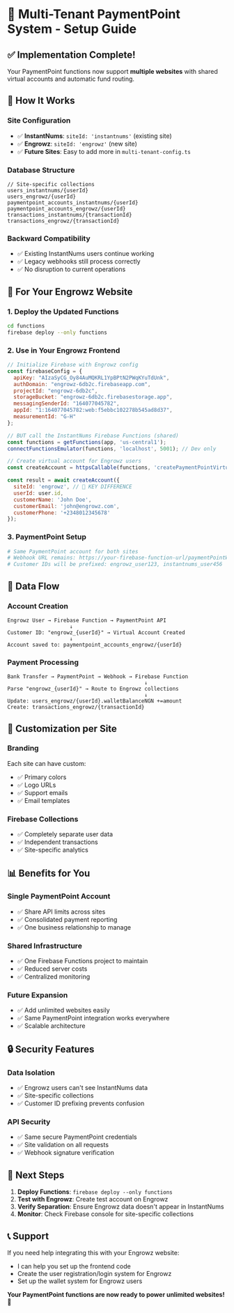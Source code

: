 # 🏢 Multi-Tenant PaymentPoint System - Setup Guide

## ✅ Implementation Complete!

Your PaymentPoint functions now support **multiple websites** with shared virtual accounts and automatic fund routing.

## 🎯 How It Works

### **Site Configuration**
- ✅ **InstantNums**: `siteId: 'instantnums'` (existing site)
- ✅ **Engrowz**: `siteId: 'engrowz'` (new site)
- ✅ **Future Sites**: Easy to add more in `multi-tenant-config.ts`

### **Database Structure**
```
// Site-specific collections
users_instantnums/{userId}
users_engrowz/{userId}
paymentpoint_accounts_instantnums/{userId}  
paymentpoint_accounts_engrowz/{userId}
transactions_instantnums/{transactionId}
transactions_engrowz/{transactionId}
```

### **Backward Compatibility**
- ✅ Existing InstantNums users continue working
- ✅ Legacy webhooks still process correctly
- ✅ No disruption to current operations

## 🚀 For Your Engrowz Website

### **1. Deploy the Updated Functions**
```bash
cd functions
firebase deploy --only functions
```

### **2. Use in Your Engrowz Frontend**
```javascript
// Initialize Firebase with Engrowz config
const firebaseConfig = {
  apiKey: "AIzaSyCG_Oy84AuMQKRL1YpBPtN2PWqKYuTdUnk",
  authDomain: "engrowz-6db2c.firebaseapp.com", 
  projectId: "engrowz-6db2c",
  storageBucket: "engrowz-6db2c.firebasestorage.app",
  messagingSenderId: "164077045782",
  appId: "1:164077045782:web:f5ebbc102278b545ad8d37",
  measurementId: "G-H"
};

// BUT call the InstantNums Firebase Functions (shared)
const functions = getFunctions(app, 'us-central1');
connectFunctionsEmulator(functions, 'localhost', 5001); // Dev only

// Create virtual account for Engrowz users
const createAccount = httpsCallable(functions, 'createPaymentPointVirtualAccount');

const result = await createAccount({
  siteId: 'engrowz', // 🔑 KEY DIFFERENCE
  userId: user.id,
  customerName: 'John Doe',
  customerEmail: 'john@engrowz.com',
  customerPhone: '+2348012345678'
});
```

### **3. PaymentPoint Setup**
```bash
# Same PaymentPoint account for both sites
# Webhook URL remains: https://your-firebase-function-url/paymentPointWebhook
# Customer IDs will be prefixed: engrowz_user123, instantnums_user456
```

## 🔄 Data Flow

### **Account Creation**
```
Engrowz User → Firebase Function → PaymentPoint API
                    ↓
Customer ID: "engrowz_{userId}" → Virtual Account Created
                    ↓  
Account saved to: paymentpoint_accounts_engrowz/{userId}
```

### **Payment Processing**
```
Bank Transfer → PaymentPoint → Webhook → Firebase Function
                                            ↓
Parse "engrowz_{userId}" → Route to Engrowz collections
                                            ↓
Update: users_engrowz/{userId}.walletBalanceNGN +=amount
Create: transactions_engrowz/{transactionId}
```

## 🎨 Customization per Site

### **Branding**
Each site can have custom:
- ✅ Primary colors
- ✅ Logo URLs  
- ✅ Support emails
- ✅ Email templates

### **Firebase Collections**
- ✅ Completely separate user data
- ✅ Independent transactions
- ✅ Site-specific analytics

## 📊 Benefits for You

### **Single PaymentPoint Account**
- ✅ Share API limits across sites
- ✅ Consolidated payment reporting
- ✅ One business relationship to manage

### **Shared Infrastructure**
- ✅ One Firebase Functions project to maintain
- ✅ Reduced server costs
- ✅ Centralized monitoring

### **Future Expansion**
- ✅ Add unlimited websites easily
- ✅ Same PaymentPoint integration works everywhere
- ✅ Scalable architecture

## 🔒 Security Features

### **Data Isolation**
- ✅ Engrowz users can't see InstantNums data
- ✅ Site-specific collections
- ✅ Customer ID prefixing prevents confusion

### **API Security**
- ✅ Same secure PaymentPoint credentials
- ✅ Site validation on all requests
- ✅ Webhook signature verification

## 🚀 Next Steps

1. **Deploy Functions**: `firebase deploy --only functions`
2. **Test with Engrowz**: Create test account on Engrowz
3. **Verify Separation**: Ensure Engrowz data doesn't appear in InstantNums
4. **Monitor**: Check Firebase console for site-specific collections

## 📞 Support

If you need help integrating this with your Engrowz website:
- I can help you set up the frontend code
- Create the user registration/login system for Engrowz
- Set up the wallet system for Engrowz users

**Your PaymentPoint functions are now ready to power unlimited websites! 🎉**